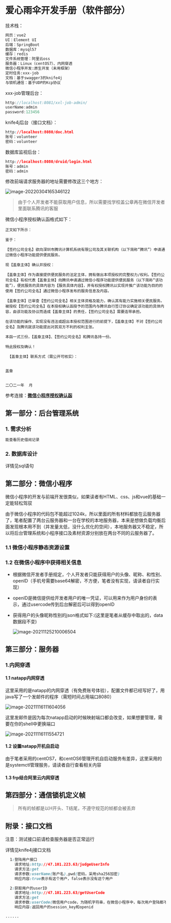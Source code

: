 # 爱心雨伞开发手册（软件部分）

技术栈：

```html
网页：vue2
UI：Element UI
后端：SpringBoot
数据库：mysql57
缓存：redis
文件系统管理：阿里云oss
服务器：Linux（centOS7）、内网穿透
微信小程序开发:原生开发（未用框架）
定时任务:xxx-job
文档：基于swagger3的knife4j
与锁机通信：基于UDP的Kcp协议
```

xxx-job管理后台：

```java
http://localhost:8081/xxl-job-admin/
userName:admin
password:123456
```

knife4j后台（接口文档）：

```css
http://localhost:8080/doc.html
账号：volunteer
密码：volunteer
```

数据库监视后台：

```css
http://localhost:8080/druid/login.html
账号：admin
密码：admin
```

修改前端请求服务器的地址需要修改这三个地方：

![image-20220304165346122](https://gitee.com/fengxian_duck/resources/raw/master/202203041653393.png)

>由于个人开发者不能获取用户信息，所以需要找学校盖公章再在微信开发者里面联系腾讯的客服

微信小程序授权确认函格式如下：

```shell
正文如下所示：

鉴于：

【签约公司全名】欲向深圳市腾讯计算机系统有限公司及其关联机构（以下简称“腾讯”）申请通过微信小程序功能提供便民服务。

现【盖章主体】确认并授权：

【盖章主体】作为直接提供便民服务的法定主体，拥有做出本项授权的完整权力/权利。【签约公司全名】有权代表【盖章主体】向腾讯申请通过微信小程序功能提供便民服务（以下简称“该功能”），便民服务的具体内容为【服务具体内容】，并有权授权腾讯以实现并推广该功能为目的的使用【签约公司全名】通过微信小程序发布的服务信息及内容。

【盖章主体】已审查【签约公司全名】相关主体资格及能力，确认其有能力实施相关便民服务。被授权【签约公司全名】在本授权确认函授予的范围内与腾讯自行签订协议确定该功能的具体内容，由该功能及协议而造成【盖章主体】的责任，【签约公司全名】需要连带承担。

在该功能的操作、实现没有违法或超出本授权范围进行的前提下，【盖章主体】不对【签约公司全名】及腾讯就该功能提出对其双方不利的权利主张。

本函一式三份，【盖章主体】、【签约公司全名】和腾讯各持一份。

特此授权及确认！

 【盖章主体】联系方式（需公开可核实）：

                                                                                                                            盖章

                                                                                                                             二〇二一年  月
```

参考连接：<a href="https://www.jianshu.com/p/3ea87ef6e36d">**微信小程序授权确认函**</a>

## 第一部分：后台管理系统

### 1. 需求分析

```xml
能查看历史借阅记录
```





### 2. 数据库设计

详情见sql语句











## 第二部分：微信小程序

微信小程序的开发与前端开发很类似，如果读者有HTML、css、js和vue的基础一定能轻松驾驭

由于微信小程序的代码包不能超过1024k，所以里面的所有材料都放在云服务器了，笔者配置了两台云服务器和一台在学校的本地服务器，本来是想做负载均衡后面发现根本用不到（并发量太低，没什么优化的空间），本地服务器又不稳定，所以将后台管理系统和小程序接口及素材资源分别放在两台不同的云服务器了。

### 1.1  微信小程序静态资源设置



### 1.2  在微信小程序中获得相关信息

- 根据微信开发者手册规定，个人开发者只能获得用户的头像、昵称、和性别、openID（手机号需要base64解密，不方便，笔者没有实现，请读者自行实现）

- openID是微信提供给开发者用户的唯一凭证，可以用来作为用户身份的表示，通过usercode传到后台解密后可以得到openID

- 获得用户的头像昵称性别的json格式如下:(这里是笔者从缓存中取出的，data数据段不变)

  ![image-20211125210006504](https://gitee.com/fengxian_duck/resources/raw/master/202111252100160.png)











## 第三部分：服务器



### 1.内网穿透

#### 1.1 natapp内网穿透

​		这里采用的是natapp的内网穿透（有免费账号体验），配置文件都已经写好了，用java写了一个发邮件的程序（需短时间占用端口8080）

![image-20211116111604056](https://gitee.com/fengxian_duck/resources/raw/master/202111161116202.png)

​		这里发邮件是因为每次natapp启动的时候映射端口都会改变，如果想要管理，需要在你的shell中更换端口

![image-20211116111554721](https://gitee.com/fengxian_duck/resources/raw/master/202111161115903.png)



#### 1.2 设置natapp开机自启动

​		由于笔者采用的centOS7，和centOS6管理开机自启动服务有差异，这里采用的是systemctl管理服务，请读者自行查看相关内容





#### 1.3 frp结合阿里云内网穿透



## 第四部分：通信锁机定义帧

>所有的帧都是以H开头、T结尾，不遵守规范的帧都会被丢弃











## 附录：接口文档

注意：测试接口前请检查服务器是否正常运行

详情见knife4j接口文档





```css
  1:登陆用户接口
    请求地址:http://47.101.223.63/judgeUserInfo
    请求方法:get
    请求参数:userName(账户名),pwd(密码，采用sha256加密)
    响应内容:true表示有这个用户，false表示没有这个用户
	
  2:获取用户的userID
    请求地址:http://47.101.223.63/getUserCode
    请求方法:get
    请求参数:userCode(微信用户code，为随机字符串，在微信小程序中，每次用户登陆都不一样，但是Us)
    响应内容:返回用户的session_key和openid

......
```











